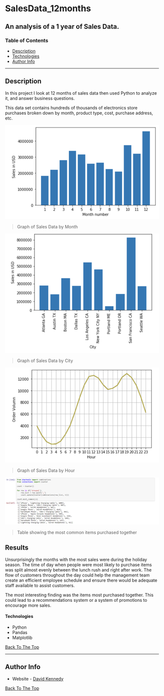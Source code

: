 # SalesData_12months
An analysis of a 1 year of Sales Data.
---

### Table of Contents

- [Description](#description)
- [Technologies](#Technologies)
- [Author Info](#author-info)

---

## Description

In this project I look at 12 months of sales data then used Python to analyze it, and answer business questions. 

This data set contains hundreds of thousands of electronics store purchases broken down by month, product type, cost, purchase address, etc. 


![Graph 1](https://github.com/dekennedy/SalesData_12months/blob/main/Graph%201.PNG)
> Graph of Sales Data by Month


![Graph 2](https://github.com/dekennedy/SalesData_12months/blob/main/Graph%202.PNG)
> Graph of Sales Data by City


![Graph 3](https://github.com/dekennedy/SalesData_12months/blob/main/Graph%203.PNG)
> Graph of Sales Data by Hour


![Table 1](https://github.com/dekennedy/SalesData_12months/blob/main/Table%201.PNG)
> Table showing the most common items purchased together

## Results

Unsurprisingly the months with the most sales were during the holiday season. The time of day when people were most likely to purchase items was split almost evenly between the lunch rush and right after work. The flow of customers throughout the day could help the management team create an efficient employee schedule and ensure there would be adequate staff available to assist customers. 

The most interesting finding was the items most purchased together. This could lead to a recommendations system or a system of promotions to encourage more sales.


#### Technologies

- Python
- Pandas
- Matplotlib

[Back To The Top](#SalesData_12months)

---

## Author Info

- Website - [David Kennedy](https://linkedin.com/in/david-e-kennedy)

[Back To The Top](#SalesData_12months)
